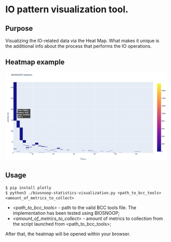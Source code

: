 # IO pattern visualization tool.

## Purpose 
Visualizing the IO-related data via the Heat Map. What makes it unique is the additional info about the process that performs the IO operations. 

## Heatmap example 
![](media/heatmap-example.png)<br/>
## Usage

```
$ pip install plotly 
$ python3 ./biosnoop-statistics-visualization.py <path_to_bcc_tools> <amount_of_metrics_to_collect>
```
* *<path_to_bcc_tools>*  - path to the valid BCC tools file. The implementation has been tested using BIOSNOOP;
* *<amount_of_metrics_to_collect>* - amount of metrics to collection from the script launched from <path_to_bcc_tools>;

After that, the heatmap will be opened within your browser.

